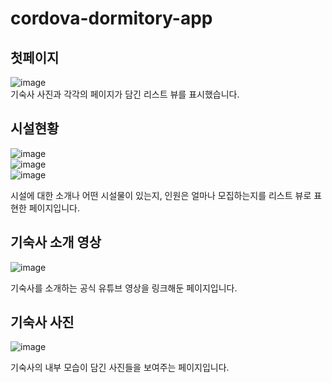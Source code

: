 # cordova-dormitory-app

## 첫페이지
![image](https://user-images.githubusercontent.com/94514664/204422231-a69d23b4-f36d-4e23-9ea9-3a625f231c34.png)   
기숙사 사진과 각각의 페이지가 담긴 리스트 뷰를 표시했습니다.   

## 시설현황
![image](https://user-images.githubusercontent.com/94514664/204422435-1862bc78-9d1b-40ec-a3e9-e513660251f4.png)   
![image](https://user-images.githubusercontent.com/94514664/204422643-34d1328d-fcfd-411b-ad08-33f2adc061ae.png)   
![image](https://user-images.githubusercontent.com/94514664/204422690-dead3287-d571-4103-8f1b-1c503b75093d.png)   

시설에 대한 소개나 어떤 시설물이 있는지, 인원은 얼마나 모집하는지를 리스트 뷰로 표현한 페이지입니다.

## 기숙사 소개 영상
![image](https://user-images.githubusercontent.com/94514664/204422861-baef2be0-7c4b-4282-8f8f-cc21702764b6.png)   

기숙사를 소개하는 공식 유튜브 영상을 링크해둔 페이지입니다.

## 기숙사 사진
![image](https://user-images.githubusercontent.com/94514664/204423001-653d8bee-4c37-4a56-b4fe-98a1208a154f.png)   

기숙사의 내부 모습이 담긴 사진들을 보여주는 페이지입니다.
